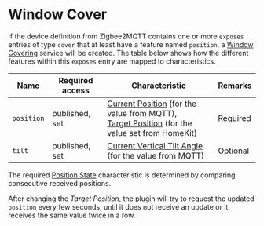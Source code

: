 # Window Cover
If the device definition from Zigbee2MQTT contains one or more `exposes` entries of type `cover` that at least have a feature named `position`, a [Window Covering](https://developers.homebridge.io/#/service/WindowCovering) service will be created.
The table below shows how the different features within this `exposes` entry are mapped to characteristics.

| Name | Required access | Characteristic | Remarks |
|-|-|-|-|
| `position` | published, set | [Current Position](https://developers.homebridge.io/#/characteristic/CurrentPosition) (for the value from MQTT),<br>[Target Position](https://developers.homebridge.io/#/characteristic/TargetPosition) (for the value set from HomeKit) | Required |
| `tilt` | published, set | [Current Vertical Tilt Angle](https://developers.homebridge.io/#/characteristic/CurrentVerticalTiltAngle) (for the value from MQTT)| Optional |

The required [Position State](https://developers.homebridge.io/#/characteristic/PositionState) characteristic is determined by comparing consecutive received positions.

After changing the _Target Position_, the plugin will try to request the updated `position` every few seconds, until it does not receive an update or it receives the same value twice in a row.
